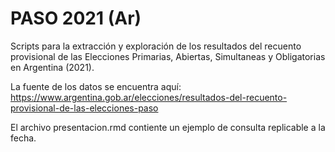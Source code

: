 # PASO 2021 (Ar)

Scripts para la extracción y exploración de los resultados del recuento provisional de las Elecciones Primarias, Abiertas, Simultaneas y Obligatorias en Argentina (2021).

La fuente de los datos se encuentra aquí: https://www.argentina.gob.ar/elecciones/resultados-del-recuento-provisional-de-las-elecciones-paso

El archivo presentacion.rmd contiente un ejemplo de consulta replicable a la fecha.
